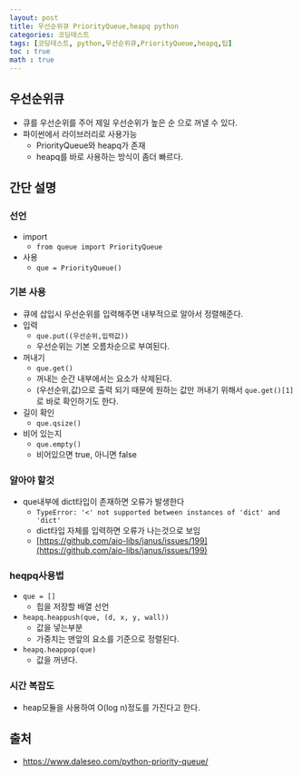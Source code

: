 ```yaml
---
layout: post
title: 우선순위큐 PriorityQueue,heapq python
categories: 코딩테스트
tags: [코딩테스트, python,우선순위큐,PriorityQueue,heapq,팁]
toc : true
math : true
---
```


## 우선순위큐
- 큐를 우선순위를 주어 제일 우선순위가 높은 순 으로 꺼낼 수 있다.
- 파이썬에서 라이브러리로 사용가능
  - PriorityQueue와 heapq가 존재
  - heapq를 바로 사용하는 방식이 좀더 빠르다.


## 간단 설명

### 선언
- import
  - `from queue import PriorityQueue`
- 사용
  - `que = PriorityQueue()`

### 기본 사용
- 큐에 삽입시 우선순위를 입력해주면 내부적으로 알아서 정렬해준다.
- 입력
  - `que.put((우선순위,입력값))`
  - 우선순위는 기본 오름차순으로 부여된다.
- 꺼내기
  - `que.get()`
  - 꺼내는 순간 내부에서는 요소가 삭제된다.
  - (우선순위,값)으로 출력 되기 때문에 원하는 값만 꺼내기 위해서 `que.get()[1]`로 바로 확인하기도 한다.
- 길이 확인
  - `que.qsize()`
- 비어 있는지
  - `que.empty()`
  - 비어있으면 true, 아니면 false

### 알아야 할것
- que내부에 dict타입이 존재하면 오류가 발생한다
  - `TypeError: '<' not supported between instances of 'dict' and 'dict'`
  - dict타입 자체를 입력하면 오류가 나는것으로 보임
  - [https://github.com/aio-libs/janus/issues/199](https://github.com/aio-libs/janus/issues/199)

### heqpq사용법
- `que = []`
  - 힙을 저장할 배열 선언
- `heapq.heappush(que, (d, x, y, wall))`
  - 값을 넣는부분
  - 가중치는 맨앞의 요소를 기준으로 정렬된다.
- `heapq.heappop(que)`
  - 값을 꺼낸다.

### 시간 복잡도
- heap모듈을 사용하여 O(log n)정도를 가진다고 한다.

## 출처
- https://www.daleseo.com/python-priority-queue/